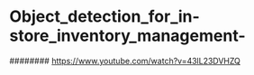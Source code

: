 # Object_detection_for_in-store_inventory_management-

######## https://www.youtube.com/watch?v=43lL23DVHZQ
